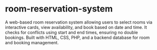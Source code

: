 # room-reservation-system
A web-based room reservation system allowing users to select rooms via interactive cards, view availability, and book based on date and time. It checks for conflicts using start and end times, ensuring no double bookings. Built with HTML, CSS, PHP, and a backend database for room and booking management.
